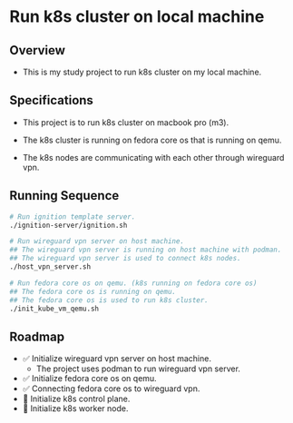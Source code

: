 # Run k8s cluster on local machine

## Overview
- This is my study project to run k8s cluster on my local machine.

## Specifications
- This project is to run k8s cluster on macbook pro (m3).

- The k8s cluster is running on fedora core os that is running on qemu.

- The k8s nodes are communicating with each other through wireguard vpn.

## Running Sequence
```sh
# Run ignition template server.
./ignition-server/ignition.sh

# Run wireguard vpn server on host machine.
## The wireguard vpn server is running on host machine with podman.
## The wireguard vpn server is used to connect k8s nodes.
./host_vpn_server.sh

# Run fedora core os on qemu. (k8s running on fedora core os)
## The fedora core os is running on qemu.
## The fedora core os is used to run k8s cluster.
./init_kube_vm_qemu.sh
```

## Roadmap
- ✅ Initialize wireguard vpn server on host machine.
    - The project uses podman to run wireguard vpn server.
- ✅ Initialize fedora core os on qemu.
- ✅ Connecting fedora core os to wireguard vpn.
- 🚧 Initialize k8s control plane.
- 🚧 Initialize k8s worker node.